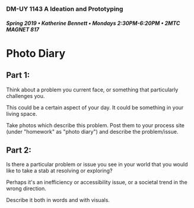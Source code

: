 ### DM-UY 1143 A Ideation and Prototyping
##### Spring 2019 • Katherine Bennett • Mondays 2:30PM-6:20PM • 2MTC MAGNET 817

# Photo Diary


## Part 1:

Think about a problem you current face, or something that particularly challenges you.

This could be a certain aspect of your day. It could be something in your living space.

Take photos which describe this problem. Post them to your process site (under "homework" as "photo diary") and describe the problem/issue.

## Part 2:

Is there a particular problem or issue you see in your world that you would like to take a stab at resolving or exploring?

Perhaps it's an inefficiency or accessibility issue, or a societal trend in the wrong direction.

Describe it both in words and with visuals.